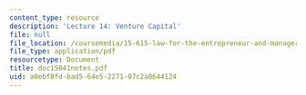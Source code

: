 ```yaml
---
content_type: resource
description: 'Lecture 14: Venture Capital'
file: null
file_location: /coursemedia/15-615-law-for-the-entrepreneur-and-manager-spring-2003/a0ebf8fdbad564e5227107c2a0644124_doc15041notes.pdf
file_type: application/pdf
resourcetype: Document
title: doc15041notes.pdf
uid: a0ebf8fd-bad5-64e5-2271-07c2a0644124
---
```

